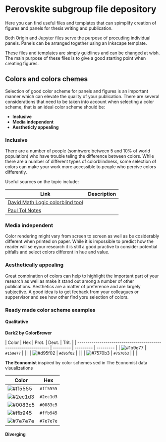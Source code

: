 # Perovskite subgroup file depository

Here you can find useful files and templates that can spimplify creation of figures and panels for thesis writing and publication. 

Both Origin and Jupyter files serve the purpose of procuding individual panels. Panels can be arranged together using an Inkscape template. 

These files and templates are simply guidlines and can be changed at wish. The main purpose of these files is to give a good starting point when creating figures. 

## Colors and colors chemes 

Selection of good color scheme for panels and figures is an important manner which can elevate the quality of your publication. There are several considerations that need to be taken into account when selecting a color scheme, that is an ideal color scheme should be: 
* **Inclusive** 
* **Media independent** 
* **Aestheticly appealing**  

### Inclusive 

There are a number of people (somhwere between 5 and 10% of world population) who have trouble teling the difference between colors. While there are a number of different types of colorblindness, some selection of colors can make your work more accessible to people who percive colors differently. 

Useful sources on the topic include:

| Link  | Description |
| ------------- | ------------- |
| [David Math Logic colorblind tool](https://davidmathlogic.com/colorblind/)  |    |
| [Paul Tol Notes](https://personal.sron.nl/~pault/)  |    |


### Media independent 

Color rendering might vary from screen to screen as well as be cosiderably different when printed on paper. While it is impossible to predict how the reader will se eyour research it is still a good practive to consider potential pitfalls and select colors different in hue and value. 

### Aesthetically appealing

Great combination of colors can help to highlight the important part of your research as well as make it stand out among a number of other publications. Aesthetics are a matter of preference and are largely subjective. A good idea is to get feeback from your colleagues or suppervisor and see how other find yoru selection of colors. 

### Ready made color scheme examples

#### Qualitative

**Dark2 by ColorBrewer**

| Color                                                            | Hex       | Prot. | Deut. | Trit. |
| ---------------------------------------------------------------- | --------- | --------- | --------- |
| ![#1b9e77](https://via.placeholder.com/25/1b9e77/000000?text=+)  | `#1b9e77` |           |           |
| ![#d95f02](https://via.placeholder.com/25/d95f02/000000?text=+)  | `#d95f02` |           |           |
| ![#7570b3](https://via.placeholder.com/25/7570b3/000000?text=+)  | `#7570b3` |           |           |

**The Economist** inspired by color schemes sed in The Economist data visualizations

| Color                                                            | Hex       | 
| ---------------------------------------------------------------- | --------- |
| ![#ff5555](https://via.placeholder.com/25/ff5555/000000?text=+)  | `#ff5555` |
| ![#2ec1d3](https://via.placeholder.com/25/2ec1d3/000000?text=+)  | `#2ec1d3` |
| ![#0083c5](https://via.placeholder.com/25/0083c5/000000?text=+)  | `#0083c5` |
| ![#ffb945](https://via.placeholder.com/25/ffb945/000000?text=+)  | `#ffb945` |
| ![#7e7e7e](https://via.placeholder.com/25/7e7e7e/000000?text=+)  | `#7e7e7e` |

#### Diverging




